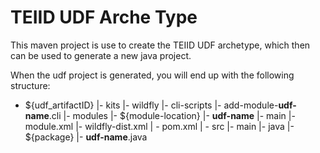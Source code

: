TEIID UDF Arche Type
================

This maven project is use to create the TEIID UDF archetype, which then can be used to generate a new java project.

When the udf project is generated, you will end up with the following structure:

-  ${udf_artifactID}
	|-	kits
		|-	wildfly
			|-	cli-scripts
				|-	add-module-__udf-name__.cli
			|-	modules
				|-	${module-location}
					|-	__udf-name__
						|-	main
							|-	module.xml
		|-	wildfly-dist.xml 
	| -	pom.xml
	| -	src
		|-	main
			|-	java
				|-	${package}
					|-	__udf-name__.java


